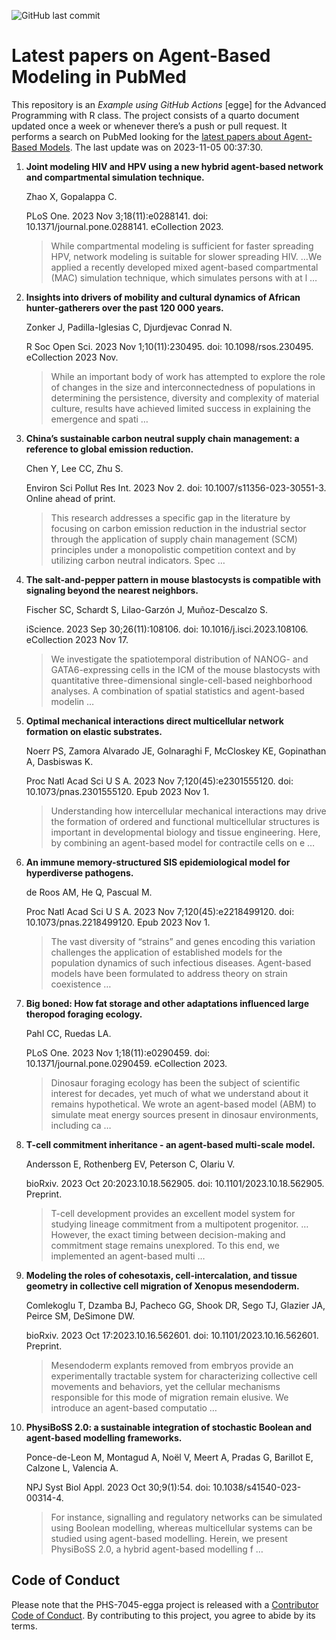 ![GitHub last
commit](https://img.shields.io/github/last-commit/UofUEpiBio/PHS-7045-egga.png)

# Latest papers on Agent-Based Modeling in PubMed

This repository is an *Example using GitHub Actions* \[egge\] for the
Advanced Programming with R class. The project consists of a quarto
document updated once a week or whenever there’s a push or pull request.
It performs a search on PubMed looking for the <a
href="https://pubmed.ncbi.nlm.nih.gov/?term=agent-based+model&amp;sort=date"
target="_blank">latest papers about Agent-Based Models</a>. The last
update was on 2023-11-05 00:37:30.

<div class="cell">

</div>

1.  **Joint modeling HIV and HPV using a new hybrid agent-based network
    and compartmental simulation technique.**

    Zhao X, Gopalappa C.

    PLoS One. 2023 Nov 3;18(11):e0288141. doi:
    10.1371/journal.pone.0288141. eCollection 2023.

    > While compartmental modeling is sufficient for faster spreading
    > HPV, network modeling is suitable for slower spreading HIV. …We
    > applied a recently developed mixed agent-based compartmental (MAC)
    > simulation technique, which simulates persons with at l …

2.  **Insights into drivers of mobility and cultural dynamics of African
    hunter-gatherers over the past 120 000 years.**

    Zonker J, Padilla-Iglesias C, Djurdjevac Conrad N.

    R Soc Open Sci. 2023 Nov 1;10(11):230495. doi: 10.1098/rsos.230495.
    eCollection 2023 Nov.

    > While an important body of work has attempted to explore the role
    > of changes in the size and interconnectedness of populations in
    > determining the persistence, diversity and complexity of material
    > culture, results have achieved limited success in explaining the
    > emergence and spati …

3.  **China’s sustainable carbon neutral supply chain management: a
    reference to global emission reduction.**

    Chen Y, Lee CC, Zhu S.

    Environ Sci Pollut Res Int. 2023 Nov 2. doi:
    10.1007/s11356-023-30551-3. Online ahead of print.

    > This research addresses a specific gap in the literature by
    > focusing on carbon emission reduction in the industrial sector
    > through the application of supply chain management (SCM)
    > principles under a monopolistic competition context and by
    > utilizing carbon neutral indicators. Spec …

4.  **The salt-and-pepper pattern in mouse blastocysts is compatible
    with signaling beyond the nearest neighbors.**

    Fischer SC, Schardt S, Lilao-Garzón J, Muñoz-Descalzo S.

    iScience. 2023 Sep 30;26(11):108106. doi:
    10.1016/j.isci.2023.108106. eCollection 2023 Nov 17.

    > We investigate the spatiotemporal distribution of NANOG- and
    > GATA6-expressing cells in the ICM of the mouse blastocysts with
    > quantitative three-dimensional single-cell-based neighborhood
    > analyses. A combination of spatial statistics and agent-based
    > modelin …

5.  **Optimal mechanical interactions direct multicellular network
    formation on elastic substrates.**

    Noerr PS, Zamora Alvarado JE, Golnaraghi F, McCloskey KE, Gopinathan
    A, Dasbiswas K.

    Proc Natl Acad Sci U S A. 2023 Nov 7;120(45):e2301555120. doi:
    10.1073/pnas.2301555120. Epub 2023 Nov 1.

    > Understanding how intercellular mechanical interactions may drive
    > the formation of ordered and functional multicellular structures
    > is important in developmental biology and tissue engineering.
    > Here, by combining an agent-based model for contractile cells on e
    > …

6.  **An immune memory-structured SIS epidemiological model for
    hyperdiverse pathogens.**

    de Roos AM, He Q, Pascual M.

    Proc Natl Acad Sci U S A. 2023 Nov 7;120(45):e2218499120. doi:
    10.1073/pnas.2218499120. Epub 2023 Nov 1.

    > The vast diversity of “strains” and genes encoding this variation
    > challenges the application of established models for the
    > population dynamics of such infectious diseases. Agent-based
    > models have been formulated to address theory on strain
    > coexistence …

7.  **Big boned: How fat storage and other adaptations influenced large
    theropod foraging ecology.**

    Pahl CC, Ruedas LA.

    PLoS One. 2023 Nov 1;18(11):e0290459. doi:
    10.1371/journal.pone.0290459. eCollection 2023.

    > Dinosaur foraging ecology has been the subject of scientific
    > interest for decades, yet much of what we understand about it
    > remains hypothetical. We wrote an agent-based model (ABM) to
    > simulate meat energy sources present in dinosaur environments,
    > including ca …

8.  **T-cell commitment inheritance - an agent-based multi-scale
    model.**

    Andersson E, Rothenberg EV, Peterson C, Olariu V.

    bioRxiv. 2023 Oct 20:2023.10.18.562905. doi:
    10.1101/2023.10.18.562905. Preprint.

    > T-cell development provides an excellent model system for studying
    > lineage commitment from a multipotent progenitor. …However, the
    > exact timing between decision-making and commitment stage remains
    > unexplored. To this end, we implemented an agent-based multi …

9.  **Modeling the roles of cohesotaxis, cell-intercalation, and tissue
    geometry in collective cell migration of Xenopus mesendoderm.**

    Comlekoglu T, Dzamba BJ, Pacheco GG, Shook DR, Sego TJ, Glazier JA,
    Peirce SM, DeSimone DW.

    bioRxiv. 2023 Oct 17:2023.10.16.562601. doi:
    10.1101/2023.10.16.562601. Preprint.

    > Mesendoderm explants removed from embryos provide an
    > experimentally tractable system for characterizing collective cell
    > movements and behaviors, yet the cellular mechanisms responsible
    > for this mode of migration remain elusive. We introduce an
    > agent-based computatio …

10. **PhysiBoSS 2.0: a sustainable integration of stochastic Boolean and
    agent-based modelling frameworks.**

    Ponce-de-Leon M, Montagud A, Noël V, Meert A, Pradas G, Barillot E,
    Calzone L, Valencia A.

    NPJ Syst Biol Appl. 2023 Oct 30;9(1):54. doi:
    10.1038/s41540-023-00314-4.

    > For instance, signalling and regulatory networks can be simulated
    > using Boolean modelling, whereas multicellular systems can be
    > studied using agent-based modelling. Herein, we present PhysiBoSS
    > 2.0, a hybrid agent-based modelling f …

## Code of Conduct

Please note that the PHS-7045-egga project is released with a
[Contributor Code of
Conduct](https://contributor-covenant.org/version/2/1/CODE_OF_CONDUCT.html).
By contributing to this project, you agree to abide by its terms.
